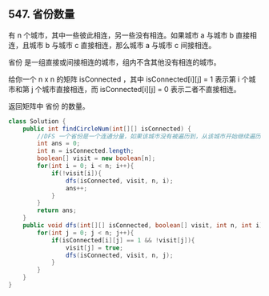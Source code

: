 ## 547. 省份数量
有 n 个城市，其中一些彼此相连，另一些没有相连。如果城市 a 与城市 b 直接相连，且城市 b 与城市 c 直接相连，那么城市 a 与城市 c 间接相连。

省份 是一组直接或间接相连的城市，组内不含其他没有相连的城市。

给你一个 n x n 的矩阵 isConnected ，其中 isConnected[i][j] = 1 表示第 i 个城市和第 j 个城市直接相连，而 isConnected[i][j] = 0 表示二者不直接相连。

返回矩阵中 省份 的数量。

```java
class Solution {
    public int findCircleNum(int[][] isConnected) {
        //DFS 一个省份是一个连通分量，如果该城市没有被遍历到，从该城市开始继续遍历，省份加一。
        int ans = 0;
        int n = isConnected.length;
        boolean[] visit = new boolean[n];
        for(int i = 0; i < n; i++){
            if(!visit[i]){
                dfs(isConnected, visit, n, i);
                ans++;
            }
        }
        return ans;
    }
    public void dfs(int[][] isConnected, boolean[] visit, int n, int i){
        for(int j = 0; j < n; j++){
            if(isConnected[i][j] == 1 && !visit[j]){
                visit[j] = true;
                dfs(isConnected, visit, n, j);
            }
        }
    }
}
```
